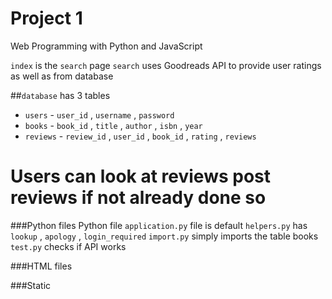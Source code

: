 # Project 1

Web Programming with Python and JavaScript

`index` is the `search` page
`search` uses Goodreads API to provide user ratings as 
well as from database 

##`database` has 3 tables
* `users` - `user_id` , `username` , `password`
* `books` - `book_id` , `title` , `author` , `isbn` , `year`
* `reviews` - `review_id` , `user_id` , `book_id` , `rating` , `reviews`

# Users can look at reviews post reviews if not already done so

###Python files
Python file `application.py` file is default
`helpers.py` has `lookup` , `apology` , `login_required`
`import.py` simply imports the table books
`test.py` checks if API works

###HTML files

###Static
  

